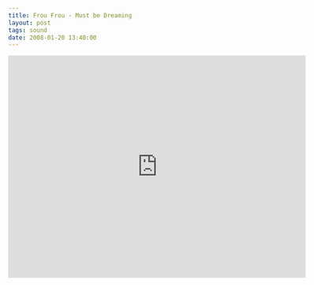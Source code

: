 ```yaml
---
title: Frou Frou - Must be Dreaming
layout: post
tags: sound
date: 2008-01-20 13:40:00
---
```

<iframe width="603" height="452" src="https://www.youtube.com/embed/xwL7np6vdjU" frameborder="0" allowfullscreen="true"></iframe>
